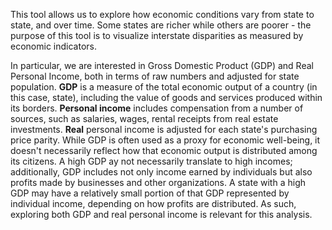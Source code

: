 This tool allows us to explore how economic conditions vary from state to state, and over time.  Some states are richer while others are poorer - the purpose of this tool is to visualize interstate disparities as measured by economic indicators. 

In particular, we are interested in Gross Domestic Product (GDP) and Real Personal Income, both in terms of raw numbers and adjusted for state population. **GDP** is a measure of the total economic output of a country (in this case, state), including the value of goods and services produced within its borders. **Personal income** includes compensation from a number of sources, such as salaries, wages, rental receipts from real estate investments. **Real** personal income is adjusted for each state's purchasing price parity. While GDP is often used as a proxy for economic well-being, it doesn't necessarily reflect how that economic output is distributed among its citizens. A high GDP ay not necessarily translate to high incomes; additionally, GDP includes not only income earned by individuals but also profits made by businesses and other organizations. A state with a high GDP may have a relatively small portion of that GDP represented by individual income, depending on how profits are distributed. As such, exploring both GDP and real personal income is relevant for this analysis. 
